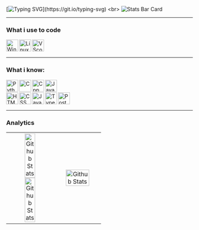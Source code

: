 [![Typing SVG](https://readme-typing-svg.demolab.com?font=Fira+Code&pause=1000&color=F8F8FF&width=435&height=30&lines=Hi+there!+0%2F;Welcome+to+my+profile+page!)](https://git.io/typing-svg) <br>
![Stats Bar Card](https://github-widgetbox.vercel.app/api/profile?username=Macedo-J247&data=followers,repositories,stars,commits&theme=dark)
<hr>

### What i use to code
<img align="left" height="32" src="https://github.com/user-attachments/assets/5c7e45b9-4cd4-4cbe-801a-ceacea41eec6" alt="Windows"/>
<img align="left" height="32" src="https://github.com/user-attachments/assets/fedba522-687f-46a9-8555-c0a6a85ed2e2" alt="Linux"/>
<img align="left" height="32" src="https://github.com/user-attachments/assets/6c029e78-4ec4-4ce8-a218-777bcc03fdbd" alt="VScode"/>
<br><br>

<hr>

### What i know:
<img align="left" height="32" src="https://github.com/user-attachments/assets/0de4c604-a652-49bb-8703-ef07bbd8d820" alt="Python"/>
<img align="left" height="32" src="https://github.com/user-attachments/assets/a1d42dab-2f13-47fe-b409-8dfd0988c81e" alt="C"/>
<img align="left" height="32" src="https://github.com/user-attachments/assets/1e14f1f4-97d6-40cf-8105-0a69cf6bd464" alt="Cpp"/>
<img align="left" height="32" src="https://github.com/user-attachments/assets/c4c9fcf5-d58a-4785-bc95-980b547ace80" alt="Java"/>
<br><br>
<img align="left" height="32" src="https://github.com/user-attachments/assets/85478fc0-0014-43b0-8254-2d5b89c11d80" alt="HTML5"/>
<img align="left" height="32" src="https://github.com/user-attachments/assets/67f742b7-4da5-410f-b5f0-e4087b528748" alt="CSS"/>
<img align="left" height="32" src="https://github.com/user-attachments/assets/98e0b7ee-cd4c-49de-a834-da6899dbbafa" alt="Javascript"/>
<img align="left" height="32" src="https://github.com/user-attachments/assets/11d37339-6488-4896-aba5-c6279b769b98" alt="Typescript"/>
<img align="left" height="32" src="https://github.com/user-attachments/assets/611fe89a-8203-4852-8b18-385e88329add" alt="PostegreSQL"/>
<br><br>

<hr>

### Analytics
<table>
	<tr>
		<td align="center">
			<img width="50%" src="https://github-readme-streak-stats.herokuapp.com/?user=Macedo-J247&theme=graywhite&hide_border=false" alt="Github Stats"/>
			<br>
			<img width="50%" src="https://github-readme-stats.vercel.app/api?username=Macedo-J247&theme=graywhite&show_icons=true&hide_border=false&count_private=true" alt="Github Stats"/>
		</td>
		<td align="center">
			<img width="75%" src="https://github-readme-stats.vercel.app/api/top-langs/?username=Macedo-J247&theme=graywhite&show_icons=true&hide_border=false&&layout=donut-vertical" alt="Github Stats"/>
		</td>
	</tr>
</table>

<!-- ## Hi there 👋 -->
<!--
**Macedo-J247/Macedo-J247** is a ✨ _special_ ✨ repository because its `README.md` (this file) appears on your GitHub profile.

Here are some ideas to get you started:

- 🔭 I’m currently working on ...
- 🌱 I’m currently learning ...
- 👯 I’m looking to collaborate on ...
- 🤔 I’m looking for help with ...
- 💬 Ask me about ...
- 📫 How to reach me: ...
- 😄 Pronouns: ...
- ⚡ Fun fact: ...
-->
